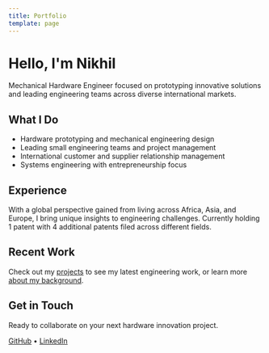 ```yaml
---
title: Portfolio
template: page
---
```


# Hello, I'm Nikhil

Mechanical Hardware Engineer focused on prototyping innovative solutions and leading engineering teams across diverse international markets.

## What I Do

- Hardware prototyping and mechanical engineering design
- Leading small engineering teams and project management
- International customer and supplier relationship management
- Systems engineering with entrepreneurship focus

## Experience

With a global perspective gained from living across Africa, Asia, and Europe, I bring unique insights to engineering challenges. Currently holding 1 patent with 4 additional patents filed across different fields.

## Recent Work

Check out my [projects](/projects/) to see my latest engineering work, or learn more [about my background](/about/).

## Get in Touch

Ready to collaborate on your next hardware innovation project.

[GitHub](https://github.com/nikhilblal) • [LinkedIn](https://linkedin.com/in/yourprofile)
